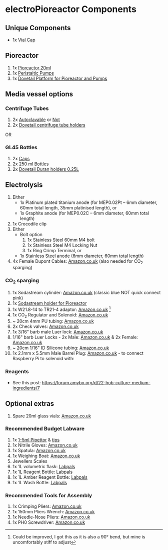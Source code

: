 # electroPioreactor Components

## Unique Components

- 1x [Vial Cap](Vial%20Cap)

## Pioreactor

1. 1x [Pioreactor 20ml](https://pioreactor.com/products/pioreactor-20ml?variant=46984254586936)
1. 1x [Peristaltic Pumps](https://pioreactor.com/products/peristaltic-pump)
1. 1x [Dovetail Platform for Pioreactor and Pumps](https://pioreactor.com/collections/accessories-and-parts/products/pioreactor-and-pump-dovetail-platform?variant=42835335872568)

## Media vessel options

### Centrifuge Tubes

1. 2x [Autoclavable](https://www.starlabgroup.com/GB-en/product/50-ml-centrifuge-tubes-pf-sl-9455674.html?utm_source=chatgpt.com&childSku=E1450-0400) or [Not](https://amzn.eu/d/9wjwtFf)
1. 2x [Dovetail centrifuge tube holders](https://github.com/oplz/DormantBioLabResources/blob/main/Prints/dovetailed_rack/50ml_tube_rack.stl)

OR

### GL45 Bottles

1. 2x [Caps](https://pioreactor.com/collections/accessories-and-parts/products/gl45-cap-with-luer-lock-connectors?variant=46788561371192)
1. 2x [250 ml Bottles](https://www.theconsumablescompany.com/250ml-reagent-bottle-borosilicate/)
1. 2x [Dovetail Duran holders 0.25L](https://www.printables.com/model/1058356-duran-bottle-holding-platform-for-pioreactor-platf/files)

## Electrolysis

1. Either  
   - 1x Platinum plated titanium anode (for MEP0.02Pt – 6mm diameter, 60mm total length, 35mm platinised length), or  
   - 1x Graphite anode (for MEP0.02C – 6mm diameter, 60mm total length)  
1. 1x Crocodile clip
1. Either
   - Bolt option
     1. 1x Stainless Steel 60mm M4 bolt
     2. 1x Stainless Steel M4 Locking Nut
     3. 1x Ring Crimp Terminal, or
    - 1x Stainless Steel anode (6mm diameter, 60mm total length)
1. 4x Female Dupont Cables: [Amazon.co.uk](https://amzn.eu/d/fKdnqrx) (also needed for CO<sub>2</sub> sparging)

### CO<sub>2</sub> sparging

1. 1x Sodastream cylinder: [Amazon.co.uk](https://amzn.eu/d/1dZqKsi) (classic blue NOT quick connect pink)
1. 1x [Sodastream holder for Pioreactor](https://www.printables.com/model/855700-sodastream-holder-for-pioreactor)
1. 1x W21.8-14 to TR21-4 adaptor: [Amazon.co.uk](https://amzn.eu/d/1eZLJ7n) [^1]
1. 1x CO<sub>2</sub> Regulator and Solenoid: [Amazon.co.uk](https://amzn.eu/d/gSnMfxg)
1. ~ 20cm 4mm PU tubing: [Amazon.co.uk](https://amzn.eu/d/h9DJO5H)
1. 2x Check valves: [Amazon.co.uk](https://amzn.eu/d/giKnew4)
1. 1x 3/16" barb male Luer lock: [Amazon.co.uk](https://amzn.eu/d/83w3N6F)
1. 1/16" barb Luer Locks - 2x Male: [Amazon.co.uk](https://amzn.eu/d/5yACgUp) & 2x Female: [Amazon.co.uk](https://amzn.eu/d/deEBv9w)
1. ~ 20cm 1/16" ID Silicone tubing: [Amazon.co.uk](https://amzn.eu/d/bOQ02Ow)
1. 1x 2.1mm x 5.5mm Male Barrel Plug: [Amazon.co.uk](https://amzn.eu/d/d5QFCxD) - to connect Raspberry Pi to solenoid with:

### Reagents

* See this post: https://forum.amybo.org/d/22-hob-culture-medium-ingredients/7

## Optional extras

1. Spare 20ml glass vials: [Amazon.co.uk](https://amzn.eu/d/fbFWJ66)

### Recommended Budget Labware

1. 1x [1-5ml Pipettor](https://amzn.eu/d/9jKUSIx) & [tips](https://amzn.eu/d/cSiLNzj)
1. 1x Nitrile Gloves: [Amazon.co.uk](https://amzn.eu/d/iIR5cf6)
1. 1x Spatula: [Amazon.co.uk](https://amzn.eu/d/houYNco)
1. 1x Weighing Boat: [Amazon.co.uk](https://amzn.eu/d/iaNhVpD)
1. Jewellers Scales
1. 1x 1L volumetric flask: [Labpals](https://www.labpals.co.uk/product-page/1000ml-volumetric-flask-with-polyethylene-stopper-borosilicate-glass-class-a)
1. 1x 1L Reagent Bottle: [Labpals](https://www.labpals.co.uk/product-page/clear-borosilicate-glass-reagent-bottle-with-screw-cap-1000-ml-with-graduations)
1. 1x 1L Amber Reagent Bottle: [Labpals](https://www.labpals.co.uk/product-page/amber-borosilicate-glass-reagent-bottle-with-screw-cap-1000-ml-with-graduations)
1. 1x 1L Wash Bottle: [Labpals](https://www.labpals.co.uk/product-page/1000-ml-performance-plastic-wash-bottle-distilled-water-labeled-4-color)

### Recommended Tools for Assembly
1. 1x Crimping Pliers: [Amazon.co.uk](https://amzn.eu/d/5pGr9b4)
1. 1x 150mm Pliers Wrench: [Amazon.co.uk](https://amzn.eu/d/3nkLCuu)
1. 1x Needle-Nose Pliers: [Amazon.co.uk](https://amzn.eu/d/74U0lou)
1. 1x PH0 Screwdriver: [Amazon.co.uk](https://amzn.eu/d/houYNco)

[^1]: Could be improved, I got this as it is also a 90° bend, but mine is uncomfortably stiff to adjust
